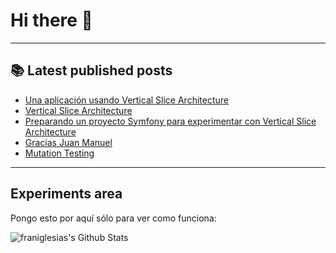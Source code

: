 # Hi there 👋

<!--
**franiglesias/franiglesias** is a ✨ _special_ ✨ repository because its `README.md` (this file) appears on your GitHub profile.

Here are some ideas to get you started:

- 🔭 I’m currently working on ...
- 🌱 I’m currently learning ...
- 👯 I’m looking to collaborate on ...
- 🤔 I’m looking for help with ...
- 💬 Ask me about ...
- 📫 How to reach me: ...
- 😄 Pronouns: ...
- ⚡ Fun fact: ...
-->


---

## 📚 Latest published posts
<!-- TB-FEED:START -->
- [Una aplicación usando Vertical Slice Architecture](https://franiglesias.github.io/vsa-1/)
- [Vertical Slice Architecture](https://franiglesias.github.io/vertical-slice-architecture/)
- [Preparando un proyecto Symfony para experimentar con Vertical Slice Architecture](https://franiglesias.github.io/symfony-app-setup/)
- [Gracias Juan Manuel](https://franiglesias.github.io/farewell_juan_manuel/)
- [Mutation Testing](https://franiglesias.github.io/mutation-testing/)
<!-- TB-FEED:END -->


---

## Experiments area

Pongo esto por aquí sólo para ver como funciona:

<img alt="franiglesias's Github Stats" src="https://github-readme-stats.vercel.app/api?username=franiglesias&show_icons=true&hide_border=true" />
